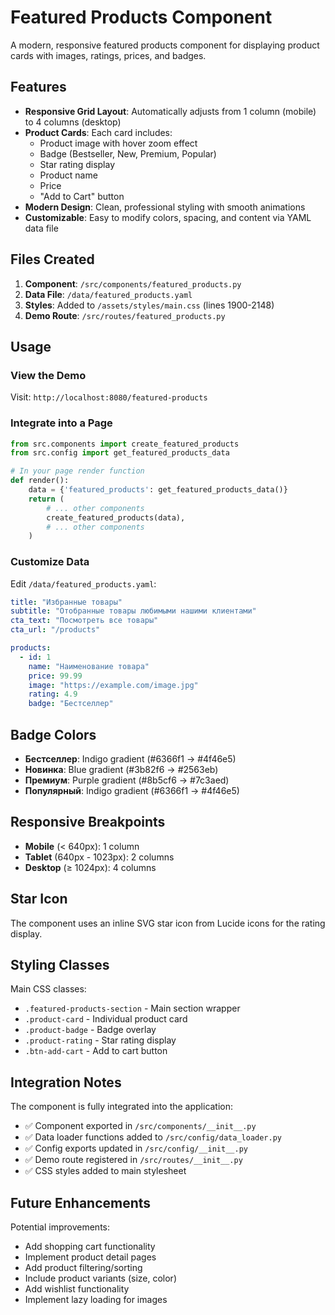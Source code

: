 # Featured Products Component

A modern, responsive featured products component for displaying product cards with images, ratings, prices, and badges.

## Features

- **Responsive Grid Layout**: Automatically adjusts from 1 column (mobile) to 4 columns (desktop)
- **Product Cards**: Each card includes:
  - Product image with hover zoom effect
  - Badge (Bestseller, New, Premium, Popular)
  - Star rating display
  - Product name
  - Price
  - "Add to Cart" button
- **Modern Design**: Clean, professional styling with smooth animations
- **Customizable**: Easy to modify colors, spacing, and content via YAML data file

## Files Created

1. **Component**: `/src/components/featured_products.py`
2. **Data File**: `/data/featured_products.yaml`
3. **Styles**: Added to `/assets/styles/main.css` (lines 1900-2148)
4. **Demo Route**: `/src/routes/featured_products.py`

## Usage

### View the Demo

Visit: `http://localhost:8080/featured-products`

### Integrate into a Page

```python
from src.components import create_featured_products
from src.config import get_featured_products_data

# In your page render function
def render():
    data = {'featured_products': get_featured_products_data()}
    return (
        # ... other components
        create_featured_products(data),
        # ... other components
    )
```

### Customize Data

Edit `/data/featured_products.yaml`:

```yaml
title: "Избранные товары"
subtitle: "Отобранные товары любимыми нашими клиентами"
cta_text: "Посмотреть все товары"
cta_url: "/products"

products:
  - id: 1
    name: "Наименование товара"
    price: 99.99
    image: "https://example.com/image.jpg"
    rating: 4.9
    badge: "Бестселлер"
```

## Badge Colors

- **Бестселлер**: Indigo gradient (#6366f1 → #4f46e5)
- **Новинка**: Blue gradient (#3b82f6 → #2563eb)
- **Премиум**: Purple gradient (#8b5cf6 → #7c3aed)
- **Популярный**: Indigo gradient (#6366f1 → #4f46e5)

## Responsive Breakpoints

- **Mobile** (< 640px): 1 column
- **Tablet** (640px - 1023px): 2 columns
- **Desktop** (≥ 1024px): 4 columns

## Star Icon

The component uses an inline SVG star icon from Lucide icons for the rating display.

## Styling Classes

Main CSS classes:
- `.featured-products-section` - Main section wrapper
- `.product-card` - Individual product card
- `.product-badge` - Badge overlay
- `.product-rating` - Star rating display
- `.btn-add-cart` - Add to cart button

## Integration Notes

The component is fully integrated into the application:
- ✅ Component exported in `/src/components/__init__.py`
- ✅ Data loader functions added to `/src/config/data_loader.py`
- ✅ Config exports updated in `/src/config/__init__.py`
- ✅ Demo route registered in `/src/routes/__init__.py`
- ✅ CSS styles added to main stylesheet

## Future Enhancements

Potential improvements:
- Add shopping cart functionality
- Implement product detail pages
- Add product filtering/sorting
- Include product variants (size, color)
- Add wishlist functionality
- Implement lazy loading for images
